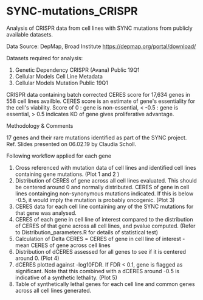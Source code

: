 # SYNC-mutations_CRISPR
Analysis of CRISPR data from cell lines with SYNC mutations from publicly available datasets.

Data Source: DepMap, Broad Institute
    https://depmap.org/portal/download/
    
Datasets required for analysis: 
1. Genetic Dependency CRISPR (Avana) Public 19Q1 
2. Cellular Models Cell Line Metadata
3. Cellular Models Mutation Public 19Q1

CRISPR data containing batch corrected CERES score for 17,634 genes in 558 cell lines availble. CERES score is an estimate of gene's essentiality for the cell's viability. 
Score of 0 : gene is non-essential, < -0.5 : gene is essential, > 0.5 indicates KO of gene gives proliferative advantage.

Methodology & Comments

17 genes and their rare mutations identified as part of the SYNC project. Ref. Slides presented on 06.02.19 by Claudia Scholl. 

Following workflow applied for each gene
1. Cross referenced with mutation data of cell lines and identified cell lines containing gene mutations. (Plot 1 and 2 )
2. Distribution of CERES of gene across all cell lines evaluated. This should be centered around 0 and normally distributed. CERES of gene in cell lines containging non-synonymous mutations indicated. If this is below -0.5, it would imply the mutation is probably oncogenic. (Plot 3)
3. CERES data for each cell line containing any of the SYNC mutations for that gene was analysed. 
4. CERES of each gene in cell line of interest compared to the distribution of CERES of that gene across all cell lines, and pvalue computed. (Refer to Distribution_parameters.R for details of statistical test)
5. Calculation of Delta CERES = CERES of gene in cell line of interest - mean CERES of gene across cell lines
6. Distribution of dCERES assessed for all genes to see if it is centered around 0. (Plot 4)
7. dCERES plotted against -log10FDR. If FDR < 0.1, gene is flagged as significant. Note that this combined with a dCERES around -0.5 is indicative of a synthetic lethality. (Plot 5)
8. Table of synthetically lethal genes for each cell line and common genes across all cell lines generated.
		







